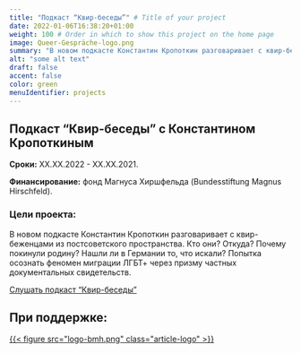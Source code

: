 ```yaml
---
title: "Подкаст “Квир-беседы”" # Title of your project
date: 2022-01-06T16:38:20+01:00
weight: 100 # Order in which to show this project on the home page
image: Queer-Gespräche-logo.png
summary: "В новом подкасте Константин Кропоткин разговаривает с квир-беженцами из постсоветского пространства."
alt: "some alt text"
draft: false
accent: false
color: green
menuIdentifier: projects
---
```


## Подкаст “Квир-беседы” с Константином Кропоткиным ## 

**Сроки:** ХХ.ХХ.2022 - ХХ.ХХ.2021.

**Финансирование:** фонд Магнуса Хиршфельда (Bundesstiftung Magnus Hirschfeld).

### Цели проекта: ###
В новом подкасте Константин Кропоткин разговаривает с квир-беженцами из постсоветского пространства. Кто они? Откуда? Почему покинули родину? Нашли ли в Германии то, что искали? Попытка осознать феномен миграции ЛГБТ+ через призму частных документальных свидетельств. 

[Слушать подкаст “Квир-беседы”](https://queerbesedy.mave.digital/ep-1)

## При поддержке:
[{{< figure src="logo-bmh.png" class="article-logo" >}}](https://mh-stiftung.de/)